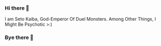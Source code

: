 ### Hi there 👋
I am Seto Kaiba, God-Emperor Of Duel Monsters. Among Other Things, I Might Be Psychotic >:)
### Bye there 👋

